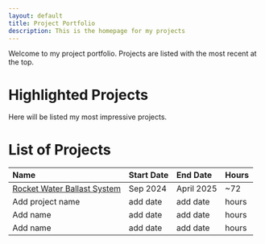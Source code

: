 ```yaml
---
layout: default
title: Project Portfolio
description: This is the homepage for my projects
---
```


Welcome to my project portfolio. Projects are listed with the most recent at the top. 

# Highlighted Projects

Here will be listed my most impressive projects.

# List of Projects

| Name                                  | Start Date     | End Date       | Hours |
|:--------------------------------------|:---------------|:---------------|:------|
| [Rocket Water Ballast System](./Projects/water-ballast.html)           | Sep 2024       | April 2025     |  ~72  |
| Add project name                      | add date       | add date       | hours |
| Add name                              | add date       | add date       | hours |
| Add name                              | add date       | add date       | hours |